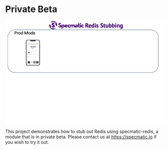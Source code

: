 # Private Beta

![Redis Stubbing Overview](assets/redis-stub.gif)

This project demonstrates how to stub out Redis using specmatic-redis, a module that is in private beta. Please contact us at https://specmatic.io if you wish to try it out.
